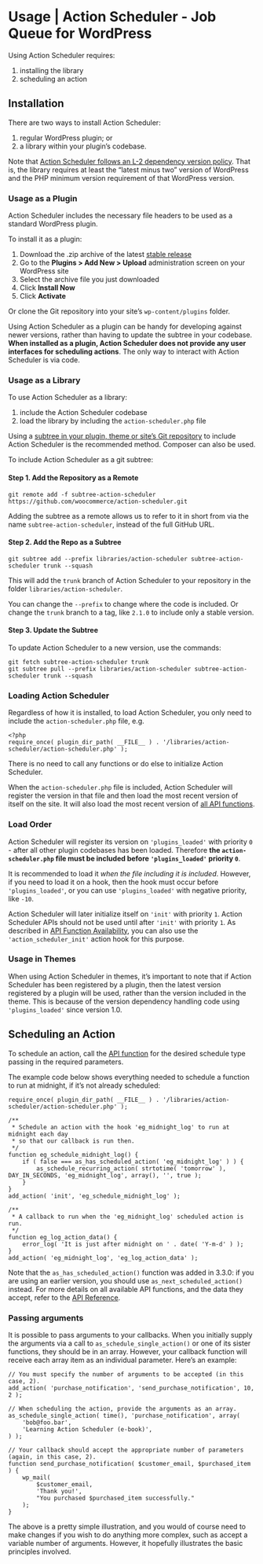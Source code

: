 # Usage | Action Scheduler - Job Queue for WordPress
Using Action Scheduler requires:

1.  installing the library
2.  scheduling an action

Installation
------------

There are two ways to install Action Scheduler:

1.  regular WordPress plugin; or
2.  a library within your plugin’s codebase.

Note that [Action Scheduler follows an L-2 dependency version policy](https://developer.woocommerce.com/2023/10/24/action-scheduler-to-adopt-l-2-dependency-version-policy/). That is, the library requires at least the “latest minus two” version of WordPress and the PHP minimum version requirement of that WordPress version.

### Usage as a Plugin

Action Scheduler includes the necessary file headers to be used as a standard WordPress plugin.

To install it as a plugin:

1.  Download the .zip archive of the latest [stable release](https://github.com/woocommerce/action-scheduler/releases)
2.  Go to the **Plugins > Add New > Upload** administration screen on your WordPress site
3.  Select the archive file you just downloaded
4.  Click **Install Now**
5.  Click **Activate**

Or clone the Git repository into your site’s `wp-content/plugins` folder.

Using Action Scheduler as a plugin can be handy for developing against newer versions, rather than having to update the subtree in your codebase. **When installed as a plugin, Action Scheduler does not provide any user interfaces for scheduling actions**. The only way to interact with Action Scheduler is via code.

### Usage as a Library

To use Action Scheduler as a library:

1.  include the Action Scheduler codebase
2.  load the library by including the `action-scheduler.php` file

Using a [subtree in your plugin, theme or site’s Git repository](https://www.atlassian.com/blog/git/alternatives-to-git-submodule-git-subtree) to include Action Scheduler is the recommended method. Composer can also be used.

To include Action Scheduler as a git subtree:

#### Step 1. Add the Repository as a Remote

```
git remote add -f subtree-action-scheduler https://github.com/woocommerce/action-scheduler.git

```


Adding the subtree as a remote allows us to refer to it in short from via the name `subtree-action-scheduler`, instead of the full GitHub URL.

#### Step 2. Add the Repo as a Subtree

```
git subtree add --prefix libraries/action-scheduler subtree-action-scheduler trunk --squash

```


This will add the `trunk` branch of Action Scheduler to your repository in the folder `libraries/action-scheduler`.

You can change the `--prefix` to change where the code is included. Or change the `trunk` branch to a tag, like `2.1.0` to include only a stable version.

#### Step 3. Update the Subtree

To update Action Scheduler to a new version, use the commands:

```
git fetch subtree-action-scheduler trunk
git subtree pull --prefix libraries/action-scheduler subtree-action-scheduler trunk --squash

```


### Loading Action Scheduler

Regardless of how it is installed, to load Action Scheduler, you only need to include the `action-scheduler.php` file, e.g.

```
<?php
require_once( plugin_dir_path( __FILE__ ) . '/libraries/action-scheduler/action-scheduler.php' );

```


There is no need to call any functions or do else to initialize Action Scheduler.

When the `action-scheduler.php` file is included, Action Scheduler will register the version in that file and then load the most recent version of itself on the site. It will also load the most recent version of [all API functions](https://actionscheduler.org/api/).

### Load Order

Action Scheduler will register its version on `'plugins_loaded'` with priority `0` - after all other plugin codebases has been loaded. Therefore **the `action-scheduler.php` file must be included before `'plugins_loaded'` priority `0`**.

It is recommended to load it _when the file including it is included_. However, if you need to load it on a hook, then the hook must occur before `'plugins_loaded'`, or you can use `'plugins_loaded'` with negative priority, like `-10`.

Action Scheduler will later initialize itself on `'init'` with priority `1`. Action Scheduler APIs should not be used until after `'init'` with priority `1`. As described in [API Function Availability](about:/api/#api-function-availability), you can also use the `'action_scheduler_init'` action hook for this purpose.

### Usage in Themes

When using Action Scheduler in themes, it’s important to note that if Action Scheduler has been registered by a plugin, then the latest version registered by a plugin will be used, rather than the version included in the theme. This is because of the version dependency handling code using `'plugins_loaded'` since version 1.0.

Scheduling an Action
--------------------

To schedule an action, call the [API function](https://actionscheduler.org/api/) for the desired schedule type passing in the required parameters.

The example code below shows everything needed to schedule a function to run at midnight, if it’s not already scheduled:

```
require_once( plugin_dir_path( __FILE__ ) . '/libraries/action-scheduler/action-scheduler.php' );

/**
 * Schedule an action with the hook 'eg_midnight_log' to run at midnight each day
 * so that our callback is run then.
 */
function eg_schedule_midnight_log() {
	if ( false === as_has_scheduled_action( 'eg_midnight_log' ) ) {
		as_schedule_recurring_action( strtotime( 'tomorrow' ), DAY_IN_SECONDS, 'eg_midnight_log', array(), '', true );
	}
}
add_action( 'init', 'eg_schedule_midnight_log' );

/**
 * A callback to run when the 'eg_midnight_log' scheduled action is run.
 */
function eg_log_action_data() {
	error_log( 'It is just after midnight on ' . date( 'Y-m-d' ) );
}
add_action( 'eg_midnight_log', 'eg_log_action_data' );

```


Note that the `as_has_scheduled_action()` function was added in 3.3.0: if you are using an earlier version, you should use `as_next_scheduled_action()` instead. For more details on all available API functions, and the data they accept, refer to the [API Reference](https://actionscheduler.org/api/).

### Passing arguments

It is possible to pass arguments to your callbacks. When you initially supply the arguments via a call to `as_schedule_single_action()` or one of its sister functions, they should be in an array. However, your callback function will receive each array item as an individual parameter. Here’s an example:

```
// You must specify the number of arguments to be accepted (in this case, 2).
add_action( 'purchase_notification', 'send_purchase_notification', 10, 2 );

// When scheduling the action, provide the arguments as an array.
as_schedule_single_action( time(), 'purchase_notification', array(
    'bob@foo.bar',
    'Learning Action Scheduler (e-book)',
) );

// Your callback should accept the appropriate number of parameters (again, in this case, 2).
function send_purchase_notification( $customer_email, $purchased_item ) {
    wp_mail(
        $customer_email,
        'Thank you!',
        "You purchased $purchased_item successfully."
    );
}

```


The above is a pretty simple illustration, and you would of course need to make changes if you wish to do anything more complex, such as accept a variable number of arguments. However, it hopefully illustrates the basic principles involved.
